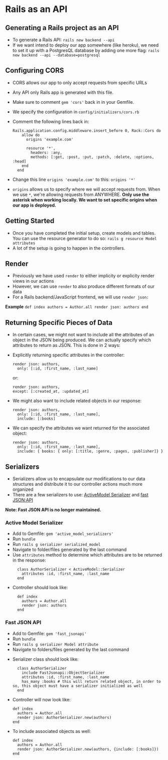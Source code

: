 # Rails as an API

  ## Generating a Rails project as an API
  * To generate a Rails API:
      `rails new backend --api`
  * If we want intend to deploy our app somewhere (like heroku), we need to set it up with a PostgresQL database by adding one more flag:
      `rails new backend --api --database=postgresql`
  
  ## Configuring CORS
  * CORS allows our app to only accept requests from specific URLs
  * Any API only Rails app is generated with this file.
  * Make sure to comment `gem 'cors'` back in in your Gemfile.
  * We specify the configuration in `config/initializers/cors.rb`
  * Comment the following lines back in:
    ```
    Rails.application.config.middleware.insert_before 0, Rack::Cors do
        allow do
          origins 'example.com'

          resource '*',
            headers: :any,
            methods: [:get, :post, :put, :patch, :delete, :options, :head]
        end
      end
    ```

* Change this line `origins 'example.com'` to this:
`origins '*'`
* `origins` allows us to specify where we will accept requests from. When we use `*`, we're allowing requests from ANYWHERE. 
**Only use the asterisk when working locally. We want to set specific origins when our app is deployed.**

## Getting Started
  * Once you have completed the initial setup, create models and tables. You can use the resource generator to do so: `rails g resource Model attributes`
  * A lot of the setup is going to happen in the controllers.

## Render
  * Previously we have used `render` to either implicity or explicity render views in our actions
  * However, we can use `render` to also produce different formats of our data
  * For a Rails backend/JavaScript frontend, we will use `render json:` 

  **Example**
    ```
    def index
      authors = Author.all
      render json: authors
    end
    ```

## Returning Specific Pieces of Data
  * In certain cases, we might not want to include all the attributes of an object in the JSON being produced. We can actually specify which attributes to return as JSON. This is done in 2 ways:

  - Explicitly returning specific attributes in the controller:
    ``` 
    render json: authors, 
      only: [:id, :first_name, :last_name]
    ```
    or:
      ```
      render json: authors, 
      except: [:created_at, :updated_at]
      ```
  - We might also want to include related objects in our response:
    ```
    render json: authors, 
      only: [:id, :first_name, :last_name], 
      include: [:books]
    ```
  - We can specify the attributes we want returned for the associated object: 
    ```
    render json: authors, 
      only: [:id, :first_name, :last_name], 
      include: { books: { only: [:title, :genre, :pages, :publisher]} }
    ```

## Serializers
  * Serializers allow us to encapsulate our modifications to our data structures and distribute it to our controller actions much more organized
  * There are a few serializers to use: [ActiveModel Serializer](https://github.com/rails-api/active_model_serializers/blob/0-10-stable/docs/general/getting_started.md) and [fast JSON:API](https://github.com/Netflix/fast_jsonapi)

  **Note: Fast JSON API is no longer maintained.**

### Active Model Serializer
* Add to Gemfile: `gem 'active_model_serializers'`
* Run `bundle`
* Run `rails g serializer serialized_model`
* Navigate to folder/files generated by the last command
* Use `attributes` method to determine which attributes are to be returned in the response:
  ```
    class AuthorSerializer < ActiveModel::Serializer
      attributes :id, :first_name, :last_name
    end
  ```
- Controller should look like:
  ```
    def index
      authors = Author.all 
      render json: authors
    end 
  ```

### Fast JSON API
* Add to Gemfile: `gem 'fast_jsonapi'`
* Run `bundle`
* Run `rails g serializer Model attribute`
* Navigate to folders/files generated by the last command
- Serializer class should look like:
  ```
    class AuthorSerializer
      include FastJsonapi::ObjectSerializer
      attributes :id, :first_name, :last_name
      has_many :books # this will return related object, in order to so, this object must have a serializer initialized as well
    end
  ```
- Controller will now look like:
  ```
  def index
    authors = Author.all 
    render json: AuthorSerializer.new(authors)
  end 
  ```

- To include associated objects as well:

  ```
  def index
    authors = Author.all 
    render json: AuthorSerializer.new(authors, {include: [:books]})
  end 
  ```